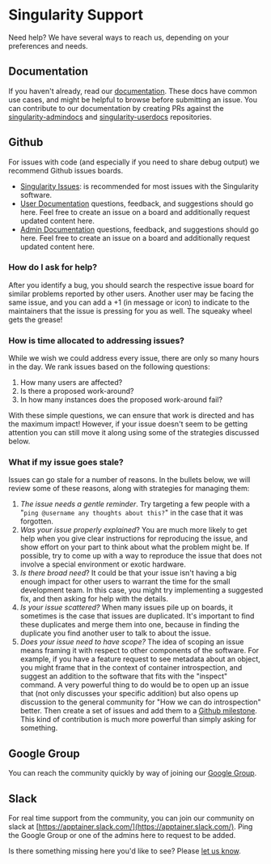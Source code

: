 # Singularity Support

Need help? We have several ways to reach us, depending on your preferences and needs.

## Documentation
If you haven't already, read our [documentation](https://apptainer.org/docs/). These docs have common use cases, and might be helpful to browse before submitting an issue. You can contribute to our documentation by creating PRs against the [singularity-admindocs](https://github.com/apptainer/singularity-admindocs) and [singularity-userdocs](https://github.com/apptainer/singularity-userdocs) repositories.

## Github
For issues with code (and especially if you need to share debug output) we recommend Github issues boards.

 - [Singularity Issues](https://github.com/apptainer/singularity/issues): is recommended for most issues with the Singularity software.
 - [User Documentation](https://github.com/apptainer/singularity-userdocs/issues) questions, feedback, and suggestions should go here. Feel free to create an issue on a board and additionally request updated content here.
 - [Admin Documentation](https://github.com/apptainer/singularity-admindocs/issues) questions, feedback, and suggestions should go here. Feel free to create an issue on a board and additionally request updated content here.


### How do I ask for help?
After you identify a bug, you should search the respective issue board for similar problems reported by other users. Another user may be facing the same issue, and you can add a +1 (in message or icon) to indicate to the maintainers that the issue is pressing for you as well. The squeaky wheel gets the grease!

### How is time allocated to addressing issues?
While we wish we could address every issue, there are only so many hours in the day. We rank issues based on the following questions:

 1. How many users are affected?
 2. Is there a proposed work-around?
 2. In how many instances does the proposed work-around fail?

With these simple questions, we can ensure that work is directed and has the maximum impact! However, if your issue doesn't seem to be getting attention you can still move it along using some of the strategies discussed below.

### What if my issue goes stale?
Issues can go stale for a number of reasons. In the bullets below, we will review some of these reasons, along with strategies for managing them:

 1. *The issue needs a gentle reminder*. Try targeting a few people with a "`ping @username any thoughts about this?`" in the case that it was forgotten.
 2. *Was your issue properly explained*? You are much more likely to get help when you give clear instructions for reproducing the issue, and show effort on your part to think about what the problem might be. If possible, try to come up with a way to reproduce the issue that does not involve a special environment or exotic hardware. 
 3. *Is there broad need*? It could be that your issue isn't having a big enough impact for other users to warrant the time for the small development team. In this case, you might try implementing a suggested fix, and then asking for help with the details.
 4. *Is your issue scattered?* When many issues pile up on boards, it sometimes is the case that issues are duplicated. It's important to find these duplicates and merge them into one, because in finding the duplicate you find another user to talk to about the issue.
 5. *Does your issue need to have scope?* The idea of scoping an issue means framing it with respect to other components of the software. For example, if you have a feature request to see metadata about an object, you might frame that in the context of container introspection, and suggest an addition to the software that fits with the "inspect" command. A very powerful thing to do would be to open up an issue that (not only discusses your specific addition) but also opens up discussion to the general community for "How we can do introspection" better. Then create a set of issues and add them to a [Github milestone](https://help.github.com/articles/about-milestones/).  This kind of contribution is much more powerful than simply asking for something.
 
## Google Group
You can reach the community quickly by way of joining our [Google Group](https://groups.google.com/a/lbl.gov/forum/#!forum/singularity).

## Slack
For real time support from the community, you can join our community on slack at [https://apptainer.slack.com/](https://apptainer.slack.com/). Ping the Google Group or one of the admins here to request to be added.

Is there something missing here you'd like to see? Please [let us know](https://github.com/apptainer/singularity/issues).
